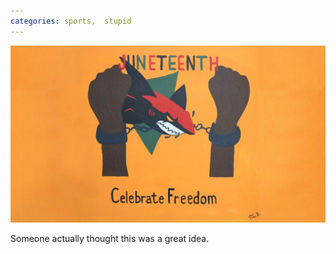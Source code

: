 ```yaml
---
categories: sports,  stupid
---
```


![sharks](https://raw.githubusercontent.com/muneer78/muneer78.github.io/master/images/SharksJuneteenth.jpeg)

<p>Someone actually thought this was a great idea.
